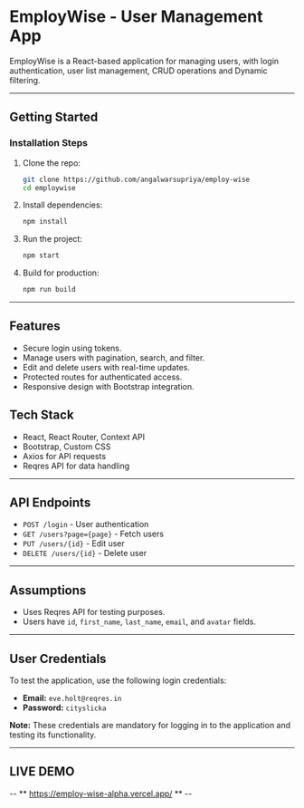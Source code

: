 
# EmployWise - User Management App

EmployWise is a React-based application for managing users, with login authentication, user list management, CRUD operations and Dynamic filtering.

---

## **Getting Started**
### **Installation Steps**
1. Clone the repo:
   ```bash
   git clone https://github.com/angalwarsupriya/employ-wise
   cd employwise
   ```
2. Install dependencies:
   ```bash
   npm install
   ```
3. Run the project:
   ```bash
   npm start
   ```
4. Build for production:
   ```bash
   npm run build
   ```

---

## **Features**
- Secure login using tokens.
- Manage users with pagination, search, and filter.
- Edit and delete users with real-time updates.
- Protected routes for authenticated access.
- Responsive design with Bootstrap integration.


## **Tech Stack**
- React, React Router, Context API
- Bootstrap, Custom CSS
- Axios for API requests
- Reqres API for data handling

---

## **API Endpoints**
- `POST /login` - User authentication
- `GET /users?page={page}` - Fetch users
- `PUT /users/{id}` - Edit user
- `DELETE /users/{id}` - Delete user

---

## **Assumptions**
- Uses Reqres API for testing purposes.
- Users have `id`, `first_name`, `last_name`, `email`, and `avatar` fields.

---

## **User Credentials**
To test the application, use the following login credentials:

- **Email:** `eve.holt@reqres.in`
- **Password:** `cityslicka`

**Note:** These credentials are mandatory for logging in to the application and testing its functionality.

---

## **LIVE DEMO** ##
-- ** https://employ-wise-alpha.vercel.app/ ** --